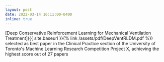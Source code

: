 ```yaml
---
layout: post
date: 2022-03-14 16:11:00-0400
inline: true
---
```


[Deep Conservative Reinforcement Learning for Mechanical Ventilation Treatment]({{ site.baseurl }}{% link /assets/pdf/DeepVentRLDM.pdf %}) selected as best paper in the Clinical Practice section of the University of Toronto's Machine Learning Research Competition Project X, achieving the highest score out of 27 papers
